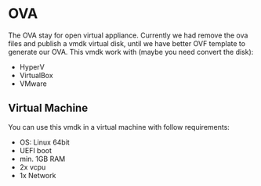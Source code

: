 # OVA

The OVA stay for open virtual appliance. Currently we had remove the ova files and publish a vmdk virtual disk,
until we have better OVF template to generate our OVA. This vmdk work with (maybe you need convert the disk):
- HyperV
- VirtualBox
- VMware

## Virtual Machine

You can use this vmdk in a virtual machine with follow requirements:
- OS: Linux 64bit
- UEFI boot
- min. 1GB RAM
- 2x vcpu
- 1x Network
